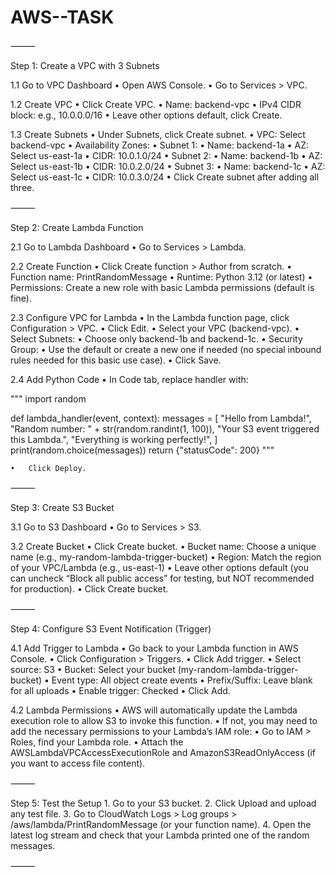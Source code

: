 # AWS--TASK

⸻

Step 1: Create a VPC with 3 Subnets

1.1 Go to VPC Dashboard
	•	Open AWS Console.
	•	Go to Services > VPC.

1.2 Create VPC
	•	Click Create VPC.
	•	Name: backend-vpc
	•	IPv4 CIDR block: e.g., 10.0.0.0/16
	•	Leave other options default, click Create.

1.3 Create Subnets
	•	Under Subnets, click Create subnet.
	•	VPC: Select backend-vpc
	•	Availability Zones:
	•	Subnet 1:
	•	Name: backend-1a
	•	AZ: Select us-east-1a
	•	CIDR: 10.0.1.0/24
	•	Subnet 2:
	•	Name: backend-1b
	•	AZ: Select us-east-1b
	•	CIDR: 10.0.2.0/24
	•	Subnet 3:
	•	Name: backend-1c
	•	AZ: Select us-east-1c
	•	CIDR: 10.0.3.0/24
	•	Click Create subnet after adding all three.

⸻

Step 2: Create Lambda Function

2.1 Go to Lambda Dashboard
	•	Go to Services > Lambda.

2.2 Create Function
	•	Click Create function > Author from scratch.
	•	Function name: PrintRandomMessage
	•	Runtime: Python 3.12 (or latest)
	•	Permissions: Create a new role with basic Lambda permissions (default is fine).

2.3 Configure VPC for Lambda
	•	In the Lambda function page, click Configuration > VPC.
	•	Click Edit.
	•	Select your VPC (backend-vpc).
	•	Select Subnets:
	•	Choose only backend-1b and backend-1c.
	•	Security Group:
	•	Use the default or create a new one if needed (no special inbound rules needed for this basic use case).
	•	Click Save.

2.4 Add Python Code
	•	In Code tab, replace handler with:
 
"""
import random

def lambda_handler(event, context):
    messages = [
        "Hello from Lambda!",
        "Random number: " + str(random.randint(1, 100)),
        "Your S3 event triggered this Lambda.",
        "Everything is working perfectly!",
    ]
    print(random.choice(messages))
    return {"statusCode": 200}
"""

	•	Click Deploy.

⸻

Step 3: Create S3 Bucket

3.1 Go to S3 Dashboard
	•	Go to Services > S3.

3.2 Create Bucket
	•	Click Create bucket.
	•	Bucket name: Choose a unique name (e.g., my-random-lambda-trigger-bucket)
	•	Region: Match the region of your VPC/Lambda (e.g., us-east-1)
	•	Leave other options default (you can uncheck “Block all public access” for testing, but NOT recommended for production).
	•	Click Create bucket.

⸻

Step 4: Configure S3 Event Notification (Trigger)

4.1 Add Trigger to Lambda
	•	Go back to your Lambda function in AWS Console.
	•	Click Configuration > Triggers.
	•	Click Add trigger.
	•	Select source: S3
	•	Bucket: Select your bucket (my-random-lambda-trigger-bucket)
	•	Event type: All object create events
	•	Prefix/Suffix: Leave blank for all uploads
	•	Enable trigger: Checked
	•	Click Add.

4.2 Lambda Permissions
	•	AWS will automatically update the Lambda execution role to allow S3 to invoke this function.
	•	If not, you may need to add the necessary permissions to your Lambda’s IAM role:
	•	Go to IAM > Roles, find your Lambda role.
	•	Attach the AWSLambdaVPCAccessExecutionRole and AmazonS3ReadOnlyAccess (if you want to access file content).

⸻

Step 5: Test the Setup
	1.	Go to your S3 bucket.
	2.	Click Upload and upload any test file.
	3.	Go to CloudWatch Logs > Log groups > /aws/lambda/PrintRandomMessage (or your function name).
	4.	Open the latest log stream and check that your Lambda printed one of the random messages.

⸻

